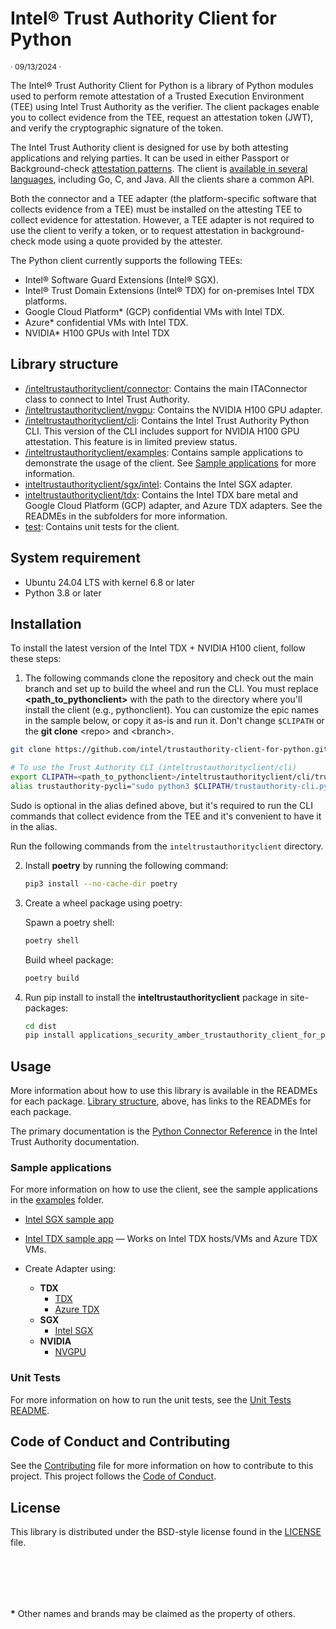 # Intel® Trust Authority Client for Python 

<p style="font-size: 0.875em;">· 09/13/2024 ·</p>

The Intel® Trust Authority Client for Python is a library of Python modules used to perform remote attestation of a Trusted Execution Environment (TEE) using Intel Trust Authority as the verifier. The client packages enable you to collect evidence from the TEE, request an attestation token (JWT), and verify the cryptographic signature of the token.

The Intel Trust Authority client is designed for use by both attesting applications and relying parties. It can be used in either Passport or Background-check [attestation patterns](https://docs.trustauthority.intel.com/main/articles/concept-patterns.html?tabs=passport). The client is [available in several languages](https://docs.trustauthority.intel.com/main/articles/integrate-overview.html), including Go, C, and Java. All the clients share a common API.

Both the connector and a TEE adapter (the platform-specific software that collects evidence from a TEE) must be installed on the attesting TEE to collect evidence for attestation. However, a TEE adapter is not required to use the client to verify a token, or to request attestation in background-check mode using a quote provided by the attester. 

The Python client currently supports the following TEEs:

- Intel® Software Guard Extensions (Intel® SGX).
- Intel® Trust Domain Extensions (Intel® TDX) for on-premises Intel TDX platforms.
- Google Cloud Platform\* (GCP) confidential VMs with Intel TDX.
- Azure\* confidential VMs with Intel TDX.
- NVIDIA\* H100 GPUs with Intel TDX 

## Library structure

- [/inteltrustauthorityclient/connector](inteltrustauthorityclient/connector#readme): Contains the main ITAConnector class to connect to Intel Trust Authority. 
- [/inteltrustauthorityclient/nvgpu](inteltrustauthorityclient/nvgpu#readme): Contains the NVIDIA H100 GPU adapter. 
- [/inteltrustauthorityclient/cli](inteltrustauthorityclient/cli#readme): Contains the Intel Trust Authority Python CLI. This version of the CLI includes support for NVIDIA H100 GPU attestation. This feature is in limited preview status. 
- [/inteltrustauthorityclient/examples](inteltrustauthorityclient/examples): Contains sample applications to demonstrate the usage of the client. See [Sample applications](#sample-applications) for more information.
- [inteltrustauthorityclient/sgx/intel](inteltrustauthorityclient/sgx/intel/README.md): Contains the Intel SGX adapter.
- [inteltrustauthorityclient/tdx](inteltrustauthorityclient/tdx): Contains the Intel TDX bare metal and Google Cloud Platform (GCP) adapter, and Azure TDX adapters. See the READMEs in the subfolders for more information.
- [test](test/README.md): Contains unit tests for the client.


## System requirement

- Ubuntu 24.04 LTS with kernel 6.8 or later
- Python 3.8 or later

## Installation
 
To install the latest version of the Intel TDX + NVIDIA H100 client, follow these steps:

1. The following commands clone the repository and check out the main branch and set up to build the wheel and run the CLI. You must replace **\<path_to_pythonclient\>** with the path to the directory where you'll install the client (e.g., pythonclient). You can customize the epic names in the sample below, or copy it as-is and run it. Don't change `$CLIPATH` or the **git clone** \<repo\> and \<branch\>.

```bash
git clone https://github.com/intel/trustauthority-client-for-python.git;

# To use the Trust Authority CLI (inteltrustauthorityclient/cli)
export CLIPATH=<path_to_pythonclient>/inteltrustauthorityclient/cli/trustauthority-pycli;
alias trustauthority-pycli="sudo python3 $CLIPATH/trustauthority-cli.py" 
```
Sudo is optional in the alias defined above, but it's required to run the CLI commands that collect evidence from the TEE and it's convenient to have it in the alias.

Run the following commands from the `inteltrustauthorityclient` directory.

2. Install **poetry** by running the following command:
    ```sh
    pip3 install --no-cache-dir poetry
    ```
1. Create a wheel package using poetry:

    Spawn a poetry shell:
    ```bash
    poetry shell
    ```
    Build wheel package:
    ```bash
    poetry build
    ```
1. Run pip install <whl file name> to install the **inteltrustauthorityclient** package in site-packages:
    ```bash
    cd dist
    pip install applications_security_amber_trustauthority_client_for_python-1.1.0-py3-none-any.whl
    ```
## Usage

More information about how to use this library is available in the READMEs for each package. [Library structure](#library-structure), above, has links to the READMEs for each package.

The primary documentation is the [Python Connector Reference](https://docs.trustauthority.intel.com/main/articles/integrate-python-client.html) in the Intel Trust Authority documentation. 


### Sample applications

For more information on how to use the client, see the sample applications in the [examples](./inteltrustauthorityclient/examples) folder. 

- [Intel SGX sample app](./inteltrustauthorityclient/examples/sgx_sample_app/README.md)
- [Intel TDX sample app](./inteltrustauthorityclient/examples/tdx_sample_app/README.md) — Works on Intel TDX hosts/VMs and Azure TDX VMs.

- Create Adapter using:
    - **TDX**
        - [TDX](./inteltrustauthorityclient/tdx/README.md)
        - [Azure TDX](./inteltrustauthorityclient/tdx/azure/README.md)
    - **SGX**
        - [Intel SGX](./inteltrustauthorityclient/sgx/intel/README.md)
    - **NVIDIA**
        - [NVGPU](./inteltrustauthorityclient/nvgpu/README.md)
### Unit Tests

For more information on how to run the unit tests, see the [Unit Tests README](./test/README.md).

## Code of Conduct and Contributing

See the [Contributing](./CONTRIBUTING.md) file for more information on how to contribute to this project. This project follows the [Code of Conduct](./CODE_OF_CONDUCT.md).
## License

This library is distributed under the BSD-style license found in the [LICENSE](./LICENSE)
file.

<br><br>
---

**\*** Other names and brands may be claimed as the property of others.



